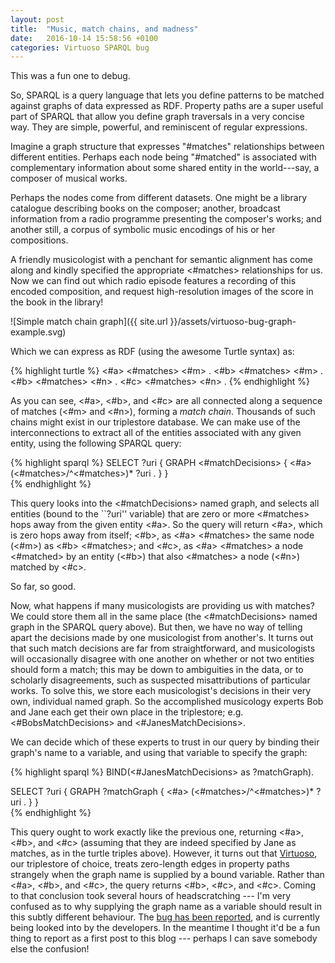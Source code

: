```yaml
---
layout: post
title:  "Music, match chains, and madness"
date:   2016-10-14 15:58:56 +0100
categories: Virtuoso SPARQL bug 
---
```


This was a fun one to debug. 

So, SPARQL is a query language that lets you define patterns to be matched against graphs of data expressed as RDF. Property paths are a super useful part of SPARQL that allow you define graph traversals in a very concise way. They are simple, powerful, and reminiscent of regular expressions.

Imagine a graph structure that expresses "#matches" relationships between different entities. Perhaps each node being "#matched" is associated with complementary information about some shared entity in the world---say, a composer of musical works. 

Perhaps the nodes come from different datasets. One might be a library catalogue describing books on the composer; another, broadcast information from a radio programme presenting the composer's works; and another still, a corpus of symbolic music encodings of his or her compositions. 

A friendly musicologist with a penchant for semantic alignment has come along and kindly specified the appropriate <#matches> relationships for us. Now we can find out which radio episode features a recording of this encoded composition, and request high-resolution images of the score in the book in the library!

![Simple match chain graph]({{ site.url }}/assets/virtuoso-bug-graph-example.svg)

Which we can express as RDF (using the awesome Turtle syntax) as:

{% highlight turtle %}
<#a> <#matches> <#m> .
<#b> <#matches> <#m> . 
<#b> <#matches> <#n> . 
<#c> <#matches> <#n> . 
{% endhighlight %}

As you can see, <#a>, <#b>, and <#c> are all connected along a sequence of matches (<#m> and <#n>), forming a *match chain*. Thousands of such chains might exist in our triplestore database. We can make use of the interconnections to extract all of the entities associated with any given entity, using the following SPARQL query:

{% highlight sparql %}
SELECT ?uri { 
   GRAPH <#matchDecisions> { 
      <#a> (<#matches>/^<#matches>)* ?uri .
   }
}     
{% endhighlight %}

This query looks into the <#matchDecisions> named graph, and selects all entities (bound to the ``?uri'' variable) that are zero or more <#matches> hops away from the given entity <#a>. So the query will return <#a>, which is zero hops away from itself; <#b>, as <#a> <#matches> the same node (<#m>) as <#b> <#matches>; and <#c>, as <#a> <#matches> a node <#matched> by an entity (<#b>) that also <#matches> a node (<#n>) matched by <#c>. 

So far, so good. 

Now, what happens if many musicologists are providing us with matches? We could store them all in the same place (the <#matchDecisions> named graph in the SPARQL query above). But then, we have no way of telling apart the decisions made by one musicologist from another's. It turns out that such match decisions are far from straightforward, and musicologists will occasionally disagree with one another on whether or not two entities should form a match; this may be down to ambiguities in the data, or to scholarly disagreements, such as suspected misattributions of particular works. To solve this, we store each musicologist's decisions in their very own, individual named graph. So the accomplished musicology experts Bob and Jane each get their own place in the triplestore; e.g. <#BobsMatchDecisions> and <#JanesMatchDecisions>. 

We can decide which of these experts to trust in our query by binding their graph's name to a variable, and using that variable to specify the graph: 

{% highlight sparql %}
BIND(<#JanesMatchDecisions> as ?matchGraph).

SELECT ?uri { 
   GRAPH ?matchGraph { 
      <#a> (<#matches>/^<#matches>)* ?uri .
   }
}     
{% endhighlight %}

This query ought to work exactly like the previous one, returning <#a>, <#b>, and <#c> (assuming that they are indeed specified by Jane as matches, as in the turtle triples above). However, it turns out that [Virtuoso](http://github.com/openlink/virtuoso-opensource/), our triplestore of choice, treats zero-length edges in property paths strangely when the graph name is supplied by a bound variable. Rather than <#a>, <#b>, and <#c>, the query returns <#b>, <#c>, and <#c>. Coming to that conclusion took several hours of headscratching --- I'm very confused as to why supplying the graph name as a variable should result in this subtly different behaviour. The [bug has been reported](https://github.com/openlink/virtuoso-opensource/issues/590), and is currently being looked into by the developers. In the meantime I thought it'd be a fun thing to report as a first post to this blog --- perhaps I can save somebody else the confusion!
